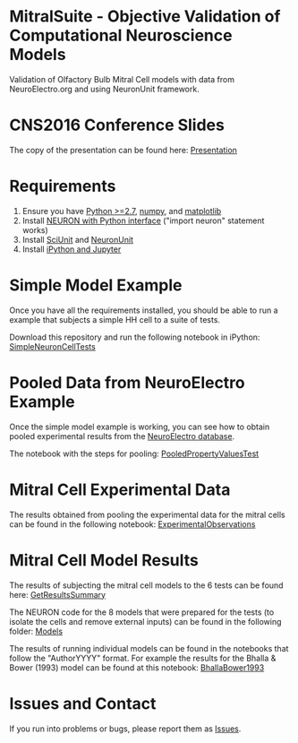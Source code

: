 # MitralSuite - Objective Validation of Computational Neuroscience Models
Validation of Olfactory Bulb Mitral Cell models with data from NeuroElectro.org and using NeuronUnit framework.

# CNS2016 Conference Slides
The copy of the presentation can be found here: [Presentation](https://github.com/JustasB/MitralSuite/raw/master/ObjectiveModelValidation_Birgiolas_CNS2016.pptx)

# Requirements

 1. Ensure you have [Python >=2.7](https://www.python.org/downloads/), [numpy](https://www.scipy.org/install.html), and [matplotlib](http://matplotlib.org/users/installing.html)
 2. Install [NEURON with Python interface](http://neuron.yale.edu/neuron/download/getstd) ("import neuron" statement works)
 3. Install [SciUnit](https://github.com/scidash/sciunit) and [NeuronUnit](https://github.com/scidash/neuronunit)
 4. Install [iPython and Jupyter](https://ipython.org/)

# Simple Model Example

Once you have all the requirements installed, you should be able to run a example that subjects a simple HH cell to a suite of tests.

Download this repository and run the following notebook in iPython: [SimpleNeuronCellTests](https://github.com/JustasB/MitralSuite/blob/master/SimpleNeuronCellTests.ipynb)

# Pooled Data from NeuroElectro Example

Once the simple model example is working, you can see how to obtain pooled experimental results from the [NeuroElectro database](http://neuroelectro.org/).

The notebook with the steps for pooling: [PooledPropertyValuesTest](https://github.com/JustasB/MitralSuite/blob/master/PooledPropertyValuesTest.ipynb)

# Mitral Cell Experimental Data
The results obtained from pooling the experimental data for the mitral cells can be found in the following notebook:
[ExperimentalObservations](https://github.com/JustasB/MitralSuite/blob/master/ExperimentalObservations.ipynb)

# Mitral Cell Model Results
The results of subjecting the mitral cell models to the 6 tests can be found here: [GetResultsSummary](https://github.com/JustasB/MitralSuite/blob/master/GetResultsSummary.ipynb)

The NEURON code for the 8 models that were prepared for the tests (to isolate the cells and remove external inputs) can be found in the following folder:
[Models](https://github.com/JustasB/MitralSuite/tree/master/Models)

The results of running individual models can be found in the notebooks that follow the "AuthorYYYY" format. For example the results for the Bhalla & Bower (1993) model can be found at this notebook: [BhallaBower1993](https://github.com/JustasB/MitralSuite/blob/master/BhallaBower1993.ipynb)

# Issues and Contact

If you run into problems or bugs, please report them as [Issues](https://github.com/JustasB/MitralSuite/issues).

